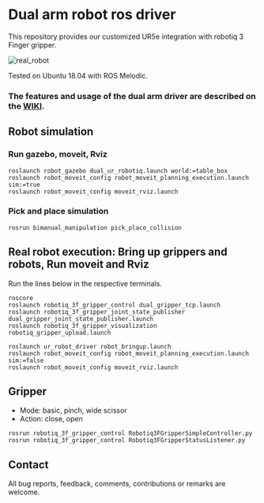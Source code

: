 # Dual arm robot ros driver

This repository provides our customized UR5e integration with robotiq 3 Finger gripper.  

![real_robot](https://user-images.githubusercontent.com/6389003/141102453-e75c4ded-fe8f-4a26-9d55-d97c1e357f7d.JPG)

Tested on Ubuntu 18.04 with ROS Melodic.

### The features and usage of the dual arm driver are described on the [WIKI](https://github.com/yaesolKim/dual_ur5e/wiki).   


## Robot simulation
### Run gazebo, moveit, Rviz   
```
roslaunch robot_gazebo dual_ur_robotiq.launch world:=table_box
roslaunch robot_moveit_config robot_moveit_planning_execution.launch sim:=true
roslaunch robot_moveit_config moveit_rviz.launch 
```   
### Pick and place simulation
```commandline
rosrun bimanual_manipulation pick_place_collision
```

## Real robot execution: Bring up grippers and robots, Run moveit and Rviz   
Run the lines below in the respective terminals.

```commandline
roscore
roslaunch robotiq_3f_gripper_control dual_gripper_tcp.launch
roslaunch robotiq_3f_gripper_joint_state_publisher dual_gripper_joint_state_publisher.launch
roslaunch robotiq_3f_gripper_visualization robotiq_gripper_upload.launch

roslaunch ur_robot_driver robot_bringup.launch   
roslaunch robot_moveit_config robot_moveit_planning_execution.launch sim:=false     
roslaunch robot_moveit_config moveit_rviz.launch   
```

## Gripper 
- Mode: basic, pinch, wide scissor
- Action: close, open   

```commandline
rosrun robotiq_3f_gripper_control Robotiq3FGripperSimpleController.py  
rosrun robotiq_3f_gripper_control Robotiq3FGripperStatusListener.py
```

## Contact
All bug reports, feedback, comments, contributions or remarks are welcome.
